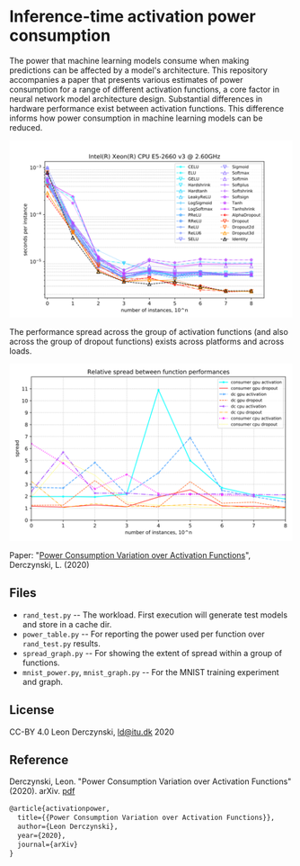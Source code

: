 # Inference-time activation power consumption

The power that machine learning models consume when making predictions can be affected by a model's architecture. This repository accompanies a paper that presents various estimates of power consumption for a range of different activation functions, a core factor in neural network model architecture design. Substantial differences in hardware performance exist between activation functions. This difference informs how power consumption in machine learning models can be reduced.

![power per instance per activation function](https://github.com/leondz/inferencepower/raw/master/dc_cpu.svg)

The performance spread across the group of activation functions (and also across the group of dropout functions) exists across platforms and across loads.

![Spread in computation required per activation function](https://github.com/leondz/inferencepower/raw/master/groupspread.svg)

Paper: "[Power Consumption Variation over Activation Functions](https://www.derczynski.com/papers/Activation_Function_Power_Consumption.pdf)", Derczynski, L. (2020)


## Files

* `rand_test.py` -- The workload. First execution will generate test models and store in a cache dir.
* `power_table.py` -- For reporting the power used per function over `rand_test.py` results.
* `spread_graph.py` -- For showing the extent of spread within a group of functions.
* `mnist_power.py`, `mnist_graph.py` -- For the MNIST training experiment and graph.

## License

CC-BY 4.0 Leon Derczynski, ld@itu.dk 2020

## Reference

Derczynski, Leon. "Power Consumption Variation over Activation Functions" (2020). arXiv. [pdf](https://www.derczynski.com/papers/Activation_Function_Power_Consumption.pdf)

```
@article{activationpower,
  title={{Power Consumption Variation over Activation Functions}},
  author={Leon Derczynski},
  year={2020},
  journal={arXiv}
}
```
